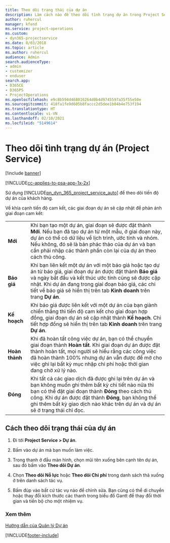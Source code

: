 ```yaml
---
title: Theo dõi trạng thái của dự án
description: Làm cách nào để theo dõi tình trạng dự án trong Project Service
author: ruhercul
manager: kfend
ms.service: project-operations
ms.custom:
- dyn365-projectservice
ms.date: 8/03/2018
ms.topic: article
ms.author: ruhercul
audience: Admin
search.audienceType:
- admin
- customizer
- enduser
search.app:
- D365CE
- D365PS
- ProjectOperations
ms.openlocfilehash: e9c8b594d468016264d0b4d9745597a35f55e50e
ms.sourcegitcommit: 418fa1fe9d605b8faccc2d5dee1b04b4e753f194
ms.translationtype: HT
ms.contentlocale: vi-VN
ms.lasthandoff: 02/10/2021
ms.locfileid: "5149614"
---
```

# <a name="track-a-projects-status-project-service"></a>Theo dõi tình trạng dự án (Project Service)

[!include [banner](../includes/psa-now-project-operations.md)]

[!INCLUDE[cc-applies-to-psa-app-1x-2x](../includes/cc-applies-to-psa-app-1x-2x.md)]

Sử dụng [!INCLUDE[pn_dyn_365_project_service_auto](../includes/pn-dyn-365-project-service-auto.md)] để theo dõi tiến độ dự án của khách hàng.  

Về khía cạnh tiến độ cam kết, các giai đoạn dự án sẽ cập nhật để phản ánh giai đoạn cam kết:  


|              |                                                                                                                                                                                                                                                                                                  |
|--------------|--------------------------------------------------------------------------------------------------------------------------------------------------------------------------------------------------------------------------------------------------------------------------------------------------|
|   **Mới**    | Khi bạn tạo một dự án, giai đoạn sẽ được đặt thành **Mới**. Nếu bạn đã tạo dự án từ một mẫu, ở giai đoạn này, dự án có thể có dữ liệu về lịch trình, ước tính và nhóm. Nếu không, đó sẽ là bản phác thảo của dự án và bạn cần phải nhập các thành phần còn lại của dự án theo cách thủ công. |
|  **Báo giá**   |      Khi bạn liên kết một dự án với một báo giá hoặc tạo dự án từ báo giá, giai đoạn dự án được đặt thành **Báo giá** và ngày bắt đầu và kết thúc ước tính cũng sẽ được cập nhật. Khi dự án đang trong giai đoạn báo giá, các chi tiết về báo giá sẽ hiển thị trên tab **Kinh doanh** trên trang **Dự án**.      |
|   **Kế hoạch**   |                                     Khi báo giá được liên kết với một dự án của bạn giành chiến thắng thì tiến độ cam kết cho giai đoạn hợp đồng, giai đoạn dự án sẽ cập nhật thành **Kế hoạch**. Chi tiết hợp đồng sẽ hiển thị trên tab **Kinh doanh** trên trang **Dự án**.                                      |
| **Hoàn thành** |                    Khi đã hoàn tất công việc dự án, bạn có thể chuyển giai đoạn thành **Hoàn tất**. Khi giai đoạn dự án được đặt thành hoàn tất, mọi người sẽ hiểu rằng các công việc đã hoàn thành 100% nhưng dự án vẫn được để mở cho việc ghi lại bất kỳ mục nhập chi phí hoặc thời gian đang chờ xử lý nào.                     |
|  **Đóng**   |           Khi tất cả các giao dịch đã được ghi lại trên dự án và bạn không muốn ghi thêm bất kỳ chi tiết nào nữa thì bạn có thể đặt giai đoạn thành **Đóng** theo cách thủ công. Khi dự án được đặt thành **Đóng**, bạn không thể ghi thêm bất kỳ giao dịch nào khác trên dự án và dự án sẽ ở trạng thái chỉ đọc.           |

## <a name="to-track-a-projects-status"></a>Cách theo dõi trạng thái của dự án  

1.  Đi tới **Project Service > Dự án**.  

2.  Bấm vào dự án mà bạn muốn làm việc.  

3.  Trong thanh ở đầu màn hình, chọn mũi tên xuống bên cạnh tên dự án, sau đó bấm vào **Theo dõi Dự án**.  

4.  Chọn **Theo dõi Nỗ lực** hoặc **Theo dõi Chi phí** trong danh sách thả xuống ở trên danh sách tác vụ.  

5.  Bấm đúp vào bất cứ tác vụ nào để chỉnh sửa. Bạn cũng có thể di chuyển hoặc thay đổi kích thước các thanh trong biểu đồ Gantt để thay đổi thời gian và tiến bộ cho một nhiệm vụ.  

### <a name="see-also"></a>Xem thêm  
 [Hướng dẫn của Quản lý Dự án](../psa/project-manager-guide.md)


[!INCLUDE[footer-include](../includes/footer-banner.md)]